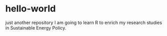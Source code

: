 # hello-world
just another repository
I am going to learn R to enrich my research studies in Sustainable Energy Policy.
